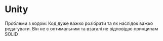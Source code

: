 # Unity

Проблеми з кодом:
Код дуже важко розібрати та як наслідок важко редагувати.
Він не є оптимальним та взагалі не відповідає принципам SOLID
